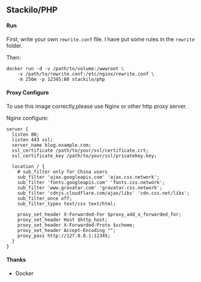 ## Stackilo/PHP

#### Run

First, write your own `rewrite.conf` file. I have put some rules in the `rewrite` folder.

Then:

    docker run -d -v /path/to/volume:/wwwroot \
        -v /path/to/rewrite.conf:/etc/nginx/rewrite.conf \
        -m 256m -p 12345:80 stackilo/php

#### Proxy Configure

To use this image correctly,please use Nginx or other http proxy server.

Nginx configure:

    server {
      listen 80;
      listen 443 ssl;
      server_name blog.example.com;
      ssl_certificate /path/to/your/ssl/certificate.crt;
      ssl_certificate_key /path/to/your/ssl/privatekey.key;
      
      location / {
        # sub_filter only for China users
        sub_filter 'ajax.googleapis.com' 'ajax.css.network';
        sub_filter 'fonts.googleapis.com' 'fonts.css.network';
        sub_filter 'www.gravatar.com' 'gravatar.css.network';
        sub_filter 'cdnjs.cloudflare.com/ajax/libs' 'cdn.css.net/libs';
        sub_filter_once off;
        sub_filter_types text/css text/html;
        
        proxy_set_header X-Forwarded-For $proxy_add_x_forwarded_for;
        proxy_set_header Host $http_host;
        proxy_set_header X-Forwarded-Proto $scheme;
        proxy_set_header Accept-Encoding "";
        proxy_pass http://127.0.0.1:12345;
      }
    }

#### Thanks

 - Docker
